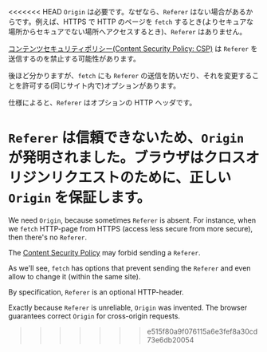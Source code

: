 <<<<<<< HEAD
`Origin` は必要です。なぜなら、`Referer` はない場合があるからです。例えば、HTTPS で HTTP のページを `fetch` するとき(よりセキュアな場所からセキュアでない場所へアクセスするとき)、`Referer` はありません。

[コンテンツセキュリティポリシー(Content Security Policy: CSP)](http://en.wikipedia.org/wiki/Content_Security_Policy) は `Referer` を送信するのを禁止する可能性があります。

後ほど分かりますが、`fetch` にも `Referer` の送信を防いだり、それを変更することを許可する(同じサイト内で)オプションがあります。

仕様によると、`Referer` はオプションの HTTP ヘッダです。

`Referer` は信頼できないため、`Origin` が発明されました。ブラウザはクロスオリジンリクエストのために、正しい `Origin` を保証します。
=======
We need `Origin`, because sometimes `Referer` is absent. For instance, when we `fetch` HTTP-page from HTTPS (access less secure from more secure), then there's no `Referer`.

The [Content Security Policy](http://en.wikipedia.org/wiki/Content_Security_Policy) may forbid sending a `Referer`.

As we'll see, `fetch` has options that prevent sending the `Referer` and even allow to change it (within the same site).

By specification, `Referer` is an optional HTTP-header.

Exactly because `Referer` is unreliable, `Origin` was invented. The browser guarantees correct `Origin` for cross-origin requests.
>>>>>>> e515f80a9f076115a6e3fef8a30cd73e6db20054
